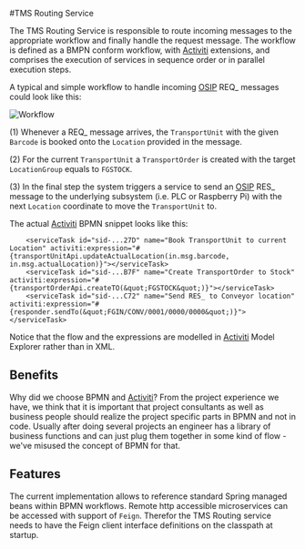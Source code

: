 #TMS Routing Service

The TMS Routing Service is responsible to route incoming messages to the
appropriate workflow and finally handle the request message. The workflow
is defined as a BMPN conform workflow, with [Activiti](https://www.activiti.org)
extensions, and comprises the execution of services in sequence order or in parallel
execution steps.

A typical and simple workflow to handle incoming [OSIP][2]
REQ_ messages could look like this:

![Workflow][1]
 
(1) Whenever a REQ_ message arrives, the `TransportUnit` with the given
`Barcode` is booked onto the `Location` provided in the message.

(2) For the current `TransportUnit` a `TransportOrder` is created with
the target `LocationGroup` equals to `FGSTOCK`.

(3) In the final step the system triggers a service to send an [OSIP][2] RES_
message to the underlying subsystem (i.e. PLC or Raspberry Pi) with the
next `Location` coordinate to move the `TransportUnit` to.

The actual [Activiti](https://www.activiti.org) BPMN snippet looks like this:

```
    <serviceTask id="sid-...27D" name="Book TransportUnit to current Location" activiti:expression="#{transportUnitApi.updateActualLocation(in.msg.barcode, in.msg.actualLocation)}"></serviceTask>
    <serviceTask id="sid-...B7F" name="Create TransportOrder to Stock" activiti:expression="#{transportOrderApi.createTO(&quot;FGSTOCK&quot;)}"></serviceTask>
    <serviceTask id="sid-...C72" name="Send RES_ to Conveyor location" activiti:expression="#{responder.sendTo(&quot;FGIN/CONV/0001/0000/0000&quot;)}"></serviceTask>
```

Notice that the flow and the expressions are modelled in [Activiti](https://www.activiti.org)
Model Explorer rather than in XML.

## Benefits

Why did we choose BPMN and [Activiti](https://www.activiti.org)? From the project experience we have,
we think that it is important that project consultants as well as
business people should realize the project specific parts in BPMN and not
in code. Usually after doing several projects an engineer has a library
of business functions and can just plug them together in some kind of
flow - we've misused the concept of BPMN for that.

## Features

The current implementation allows to reference standard Spring managed
beans within BPMN workflows. Remote http accessible microservices can
be accessed with support of `Feign`. Therefor the TMS Routing service
needs to have the Feign client interface definitions on the classpath at
startup.

[1]: images/workflow.png
[2]: https://www.interface21.io/osip
